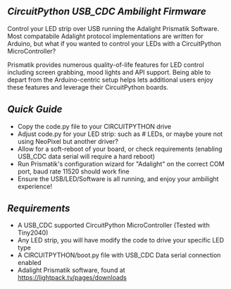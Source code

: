 *CircuitPython USB_CDC Ambilight Firmware*
---------------------
Control your LED strip over USB running the Adalight Prismatik Software.
Most compatabile Adalight protocol implementations are written for Arduino, but what if you wanted to control your LEDs with a CircuitPython MicroController?

Prismatik provides numerous quality-of-life features for LED control including screen grabbing, mood lights and API support. Being able to depart from the Arduino-centric setup helps lets additional users enjoy these features and leverage their CircuitPython boards.


*Quick Guide*
---------------------
- Copy the code.py file to your CIRCUITPYTHON drive
- Adjust code.py for your LED strip: such as # LEDs, or maybe youre not using NeoPixel but another driver?
- Allow for a soft-reboot of your board, or check requirements (enabling USB_CDC data serial will require a hard reboot)
- Run Prismatik's configuration wizard for "Adalight" on the correct COM port, baud rate 11520 should work fine
- Ensure the USB/LED/Software is all running, and enjoy your ambilight experience!



*Requirements*
---------------------
- A USB_CDC supported CircuitPython MicroController (Tested with Tiny2040)
- Any LED strip, you will have modify the code to drive your specific LED type
- A CIRCUITPYTHON/boot.py file with USB_CDC Data serial connection enabled
- Adalight Prismatik software, found at https://lightpack.tv/pages/downloads